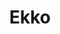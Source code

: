 ---
layout: post
title: Ekko
description: Simple utility to enable quick collaboration
thumb_image: "about.jpg"
tags: [macos, swift, hci, design]
---